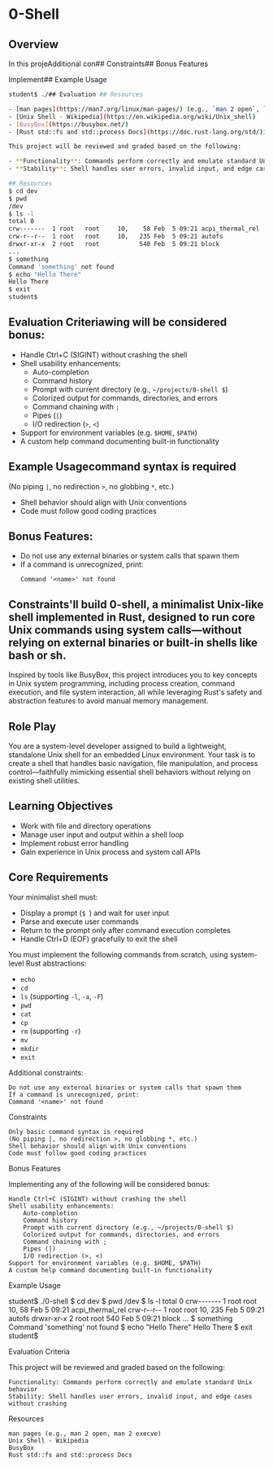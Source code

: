 # 0-Shell

## Overview

In this projeAdditional con## Constraints## Bonus Features

Implement## Example Usage

```bash
student$ ./## Evaluation ## Resources

- [man pages](https://man7.org/linux/man-pages/) (e.g., `man 2 open`, `man 2 execve`)
- [Unix Shell - Wikipedia](https://en.wikipedia.org/wiki/Unix_shell)
- [BusyBox](https://busybox.net/)
- [Rust std::fs and std::process Docs](https://doc.rust-lang.org/std/)ia

This project will be reviewed and graded based on the following:

- **Functionality**: Commands perform correctly and emulate standard Unix behavior
- **Stability**: Shell handles user errors, invalid input, and edge cases without crashing

## Resources
$ cd dev
$ pwd
/dev
$ ls -l
total 0
crw-------  1 root   root     10,    58 Feb  5 09:21 acpi_thermal_rel
crw-r--r--  1 root   root     10,   235 Feb  5 09:21 autofs
drwxr-xr-x  2 root   root           540 Feb  5 09:21 block
...
$ something
Command 'something' not found
$ echo "Hello There"
Hello There
$ exit
student$
```

## Evaluation Criteriawing will be considered bonus:

- Handle Ctrl+C (SIGINT) without crashing the shell
- Shell usability enhancements:
  - Auto-completion
  - Command history
  - Prompt with current directory (e.g., `~/projects/0-shell $`)
  - Colorized output for commands, directories, and errors
  - Command chaining with `;`
  - Pipes (`|`)
  - I/O redirection (`>`, `<`)
- Support for environment variables (e.g. `$HOME`, `$PATH`)
- A custom help command documenting built-in functionality

## Example Usagecommand syntax is required

(No piping `|`, no redirection `>`, no globbing `*`, etc.)

- Shell behavior should align with Unix conventions
- Code must follow good coding practices

## Bonus Features:

- Do not use any external binaries or system calls that spawn them
- If a command is unrecognized, print:
  ```
  Command '<name>' not found
  ```

## Constraints'll build 0-shell, a minimalist Unix-like shell implemented in Rust, designed to run core Unix commands using system calls—without relying on external binaries or built-in shells like bash or sh.

Inspired by tools like BusyBox, this project introduces you to key concepts in Unix system programming, including process creation, command execution, and file system interaction, all while leveraging Rust's safety and abstraction features to avoid manual memory management.

## Role Play

You are a system-level developer assigned to build a lightweight, standalone Unix shell for an embedded Linux environment. Your task is to create a shell that handles basic navigation, file manipulation, and process control—faithfully mimicking essential shell behaviors without relying on existing shell utilities.

## Learning Objectives

- Work with file and directory operations
- Manage user input and output within a shell loop
- Implement robust error handling
- Gain experience in Unix process and system call APIs

## Core Requirements

Your minimalist shell must:

- Display a prompt (`$ `) and wait for user input
- Parse and execute user commands
- Return to the prompt only after command execution completes
- Handle Ctrl+D (EOF) gracefully to exit the shell

You must implement the following commands from scratch, using system-level Rust abstractions:

- `echo`
- `cd`
- `ls` (supporting `-l`, `-a`, `-F`)
- `pwd`
- `cat`
- `cp`
- `rm` (supporting `-r`)
- `mv`
- `mkdir`
- `exit`

Additional constraints:

    Do not use any external binaries or system calls that spawn them
    If a command is unrecognized, print:
    Command '<name>' not found

Constraints

    Only basic command syntax is required
    (No piping |, no redirection >, no globbing *, etc.)
    Shell behavior should align with Unix conventions
    Code must follow good coding practices

Bonus Features

Implementing any of the following will be considered bonus:

    Handle Ctrl+C (SIGINT) without crashing the shell
    Shell usability enhancements:
        Auto-completion
        Command history
        Prompt with current directory (e.g., ~/projects/0-shell $)
        Colorized output for commands, directories, and errors
        Command chaining with ;
        Pipes (|)
        I/O redirection (>, <)
    Support for environment variables (e.g. $HOME, $PATH)
    A custom help command documenting built-in functionality

Example Usage

student$ ./0-shell
$ cd dev
$ pwd
/dev
$ ls -l
total 0
crw------- 1 root root 10, 58 Feb 5 09:21 acpi_thermal_rel
crw-r--r-- 1 root root 10, 235 Feb 5 09:21 autofs
drwxr-xr-x 2 root root 540 Feb 5 09:21 block
...
$ something
Command 'something' not found
$ echo "Hello There"
Hello There
$ exit
student$

Evaluation Criteria

This project will be reviewed and graded based on the following:

    Functionality: Commands perform correctly and emulate standard Unix behavior
    Stability: Shell handles user errors, invalid input, and edge cases without crashing

Resources

    man pages (e.g., man 2 open, man 2 execve)
    Unix Shell - Wikipedia
    BusyBox
    Rust std::fs and std::process Docs
